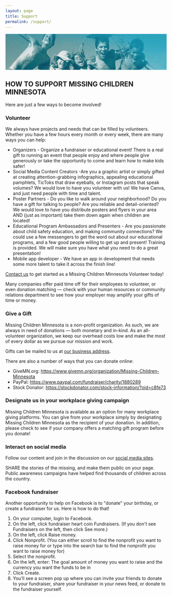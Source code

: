 ```yaml
---
layout: page
title: Support
permalink: /support/
---
```


![](/assets/support-banner.jpg)

## HOW TO SUPPORT MISSING CHILDREN MINNESOTA

Here are just a few ways to become involved!

### Volunteer

We always have projects and needs that can be filled by volunteers. Whether you have a few hours every month or every week, there are many ways you can help: 

* Organizers - Organize a fundraiser or educational event! There is a real gift to running an event that people enjoy and where people give generously or take the opportunity to come and learn how to make kids safer!
* Social Media Content Creators -Are you a graphic artist or simply gifted at creating attention-grabbing infographics, appealing educational pamphlets, TicToks that draw eyeballs, or Instagram posts that speak volumes? We would love to have you volunteer with us! We have Canva, and just need people with time and talent.
* Poster Partners - Do you like to walk around your neighborhood? Do you have a gift for talking to people? Are you reliable and detail-oriented? We would love to have you distribute posters and flyers in your area AND (just as important) take them down again when children are located!
* Educational Program Ambassadors and Presenters - Are you passionate about child safety education, and making community connections? We could use a few messengers to get the word out about our educational programs, and a few good people willing to get up and present! Training is provided. We will make sure you have what you need to do a great presentation!
* Mobile app developer - We have an app in development that needs some more talent to take it across the finish line!

[Contact us](contact) to get started as a Missing Children Minnesota Volunteer today!

Many companies offer paid time off for their employees to volunteer, or even donation matching — check with your human resources or community relations department to see how your employer may amplify your gifts of time or money.

### Give a Gift

Missing Children Minnesota is a non-profit organization. As such, we are always in need of donations — both monetary and in-kind. As an all-volunteer organization, we keep our overhead costs low and make the most of every dollar as we pursue our mission and work.

Gifts can be mailed to us at [our business address](contact).

There are also a number of ways that you can donate online:

* GiveMN.org: https://www.givemn.org/organization/Missing-Children-Minnesota
* PayPal: https://www.paypal.com/fundraiser/charity/1880289
* Stock Donator: https://stockdonator.com/stock-information/?oid=c8fe73

### Designate us in your workplace giving campaign

Missing Children Minnesota is available as an option for many workplace giving platforms. You can give from your workplace simply by designating Missing Children Minnesota as the recipient of your donation. In addition, please check to see if your company offers a matching gift program before you donate!

### Interact on social media

Follow our content and join in the discussion on our [social media sites](contact).

SHARE the stories of the missing, and make them public on your page. Public awareness campaigns have helped find thousands of children across the country.

### Facebook fundraiser

Another opportunity to help on Facebook is to "donate" your birthday, or create a fundraiser for us. Here is how to do that!

1. On your computer, login to Facebook.
1. On the left, click fundraiser heart coin Fundraisers. (If you don't see Fundraisers on the left, then click See more.)
1. On the left, click Raise money.
1. Click Nonprofit. (You can either scroll to find the nonprofit you want to raise money for or
type into the search bar to find the nonprofit you want to raise money for)
1. Select the nonprofit.
1. On the left, enter: The goal amount of money you want to raise and the currency you want the funds to be in
1. Click Create.
1. You’ll see a screen pop up where you can invite your friends to donate to your fundraiser, share your fundraiser in your news feed, or donate to the fundraiser yourself.

